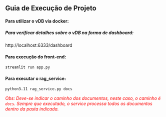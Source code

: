 ## Guia de Execução de Projeto


#### Para utilizar o vDB via docker:

##### Para verificar detalhes sobre o vDB na forma de dashboard:

http://localhost:6333/dashboard

#### Para execução do front-end:

`streamlit run app.py`

#### Para executar o rag_service:

`python3.11 rag_service.py docs`

<span style="color:red; font-style: italic;">Obs: Deve-se indicar o caminho dos documentos, neste caso, o caminho é `docs`. Sempre que executado, o service processa todos os documentos dentro da pasta indicada.</span>